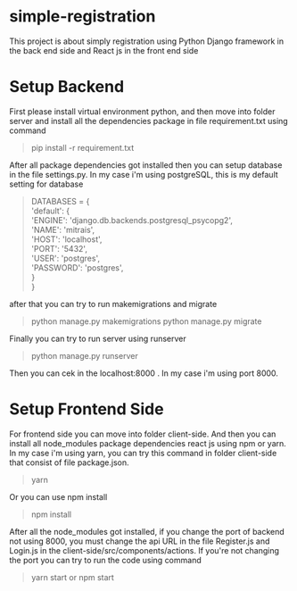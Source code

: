 # simple-registration
This project is about simply registration using Python Django framework  in the back end side and React js in the front end side

# Setup Backend
First please install virtual environment python, and then move into folder server and install all the dependencies package in file requirement.txt using command 
> pip install -r requirement.txt

After all package dependencies got installed then you can setup database in the file settings.py. In my case i'm using postgreSQL, this is my default setting for database

> DATABASES = {  
    'default': {  
        'ENGINE': 'django.db.backends.postgresql_psycopg2',  
  'NAME': 'mitrais',  
  'HOST': 'localhost',  
  'PORT': '5432',  
  'USER': 'postgres',  
  'PASSWORD': 'postgres',  
  }  
}

after that you can try to run makemigrations and migrate 
> python manage.py makemigrations
> python manage.py migrate

Finally you can try to run server using runserver
>python manage.py runserver

Then you can cek in the localhost:8000 . In my case i'm using port 8000.

# Setup Frontend Side
For frontend side you can move into folder client-side. And then you can install all node_modules package dependencies react js using npm or yarn. In my case i'm using yarn, you can try this command in folder client-side that consist of file package.json.
> yarn

Or you can use npm install
>npm install

After all the node_modules got installed, if you change the port of backend not using 8000, you must change the api URL in the file Register.js and Login.js in the client-side/src/components/actions. If you're not changing the port you can try to run the code using command 

>yarn start or npm start
